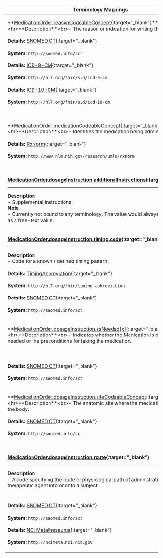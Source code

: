 |Terminology Mappings|
|---|
|<p>**[MedicationOrder.reasonCodeableConcept](https://hl7.org/fhir/DSTU2/medicationorder-definitions.html#MedicationOrder.reason_x_){:target="_blank"}**<hr>**Description**<br>- The reason or indication for writing the prescription.<br><br>**Details:** [SNOMED CT](https://hl7.org/fhir/dstu2/snomedct.html){:target="_blank"}<br><br>**System:** `http://snomed.info/sct`<br><br>**Details:** [ICD-9-CM](https://terminology.hl7.org/ICD.html#icd-9-variants){:target="_blank"}<br><br>**System:** `http://hl7.org/fhir/sid/icd-9-cm`<br><br>**Details:** [ICD-10-CM](https://terminology.hl7.org/CodeSystem-icd10CM.html){:target="_blank"}<br><br>**System:** `http://hl7.org/fhir/sid/icd-10-cm`<br><br>|
|<p>**[MedicationOrder.medicationCodeableConcept](http://hl7.org/fhir/DSTU2/medicationstatement-definitions.html#MedicationStatement.medication_x_){:target="_blank"}**<hr>**Description**<br>- Identifies the medication being administered.<br><br>**Details:** [RxNorm](https://hl7.org/fhir/dstu2/rxnorm.html){:target="_blank"}<br><br>**System:** `http://www.nlm.nih.gov/research/umls/rxnorm`<br><br>|
|<p>**[MedicationOrder.dosageInstruction.additionalInstructions](https://hl7.org/fhir/DSTU2/medicationorder-definitions.html#MedicationOrder.dosageInstruction.additionalInstructions){:target="_blank"}**<hr>**Description**<br>- Supplemental instructions.<br>**Note**<br>- Currently not bound to any terminology. The value would always be returned as a free-text value.<br><br>|
|<p>**[MedicationOrder.dosageInstruction.timing.code](https://hl7.org/fhir/DSTU2/datatypes-definitions.html#Timing.code){:target="_blank"}**<hr>**Description**<br>- Code for a known / defined timing pattern.<br><br>**Details:** [TimingAbbreviation](https://hl7.org/fhir/dstu2/valueset-timing-abbreviation.html){:target="_blank"}<br><br>**System:** `http://hl7.org/fhir/timing-abbreviation`<br><br>**Details:** [SNOMED CT](https://hl7.org/fhir/dstu2/snomedct.html){:target="_blank"}<br><br>**System:** `http://snomed.info/sct`<br><br>|
|<p>**[MedicationOrder.dosageInstruction.asNeeded[x]](https://hl7.org/fhir/DSTU2/medicationstatement-definitions.html#MedicationStatement.dosage.asNeeded_x_){:target="_blank"}**<hr>**Description**<br>- Indicates whether the Medication is only taken when needed or the preconditions for taking the medication.
<br><br>**Details:** [SNOMED CT](https://hl7.org/fhir/dstu2/snomedct.html){:target="_blank"}<br><br>**System:** `http://snomed.info/sct`<br><br>|
|<p>**[MedicationOrder.dosageInstruction.siteCodeableConcept](https://hl7.org/fhir/DSTU2/medicationorder-definitions.html#MedicationOrder.dosageInstruction.site_x_){:target="_blank"}**<hr>**Description**<br>- The anatomic site where the medication first enters the body.<br><br>**Details:** [SNOMED CT](https://hl7.org/fhir/dstu2/snomedct.html){:target="_blank"}<br><br>**System:** `http://snomed.info/sct`<br><br>|
|<p>**[MedicationOrder.dosageInstruction.route](https://hl7.org/fhir/DSTU2/medicationorder-definitions.html#MedicationOrder.dosageInstruction.route){:target="_blank"}**<hr>**Description**<br>- A code specifying the route or physiological path of administration of a therapeutic agent into or onto a subject.
<br><br>**Details:** [SNOMED CT](https://hl7.org/fhir/dstu2/snomedct.html){:target="_blank"}<br><br>**System:** `http://snomed.info/sct`<br><br>**Details:** [NCI Metathesaurus](https://hl7.org/fhir/dstu2/ncimeta.html){:target="_blank"}<br><br>**System:** `http://ncimeta.nci.nih.gov`<br><br>|